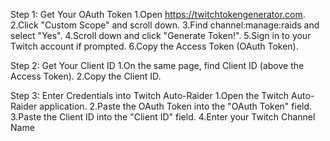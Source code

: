 Step 1: Get Your OAuth Token
1.Open https://twitchtokengenerator.com.
2.Click "Custom Scope" and scroll down.
3.Find channel:manage:raids and select "Yes".
4.Scroll down and click "Generate Token!".
5.Sign in to your Twitch account if prompted.
6.Copy the Access Token (OAuth Token).

Step 2: Get Your Client ID
1.On the same page, find Client ID (above the Access Token).
2.Copy the Client ID.

Step 3: Enter Credentials into Twitch Auto-Raider
1.Open the Twitch Auto-Raider application.
2.Paste the OAuth Token into the "OAuth Token" field.
3.Paste the Client ID into the "Client ID" field.
4.Enter your Twitch Channel Name
